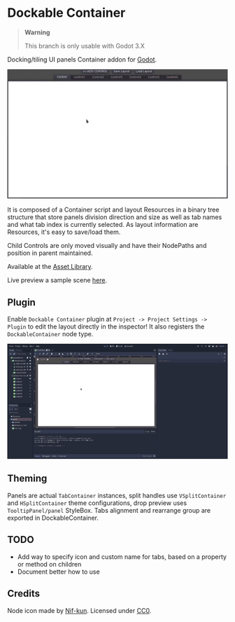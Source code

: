 # Dockable Container

> **Warning**
>
> This branch is only usable with Godot 3.X

Docking/tiling UI panels Container addon for [Godot](https://godotengine.org/).

![](screenshots/video1.gif)

It is composed of a Container script and layout Resources in a binary tree
structure that store panels division direction and size as well as tab names
and what tab index is currently selected. As layout information are Resources,
it's easy to save/load them.

Child Controls are only moved visually and have their NodePaths and position in
parent maintained.

Available at the [Asset Library](https://godotengine.org/asset-library/asset/916).

Live preview a sample scene [here](https://gilzoide.github.io/godot-dockable-container/).


## Plugin
Enable `Dockable Container` plugin at `Project -> Project Settings -> Plugin`
to edit the layout directly in the inspector! It also registers the
`DockableContainer` node type.

![](screenshots/video-editor.gif)


## Theming
Panels are actual `TabContainer` instances, split handles use `VSplitContainer` and
`HSplitContainer` theme configurations, drop preview uses `TooltipPanel/panel` StyleBox.
Tabs alignment and rearrange group are exported in DockableContainer.


## TODO
- Add way to specify icon and custom name for tabs, based on a property or method on children
- Document better how to use


## Credits
Node icon made by [Nif-kun](https://github.com/Nif-kun). Licensed under [CC0](https://creativecommons.org/share-your-work/public-domain/cc0/).
